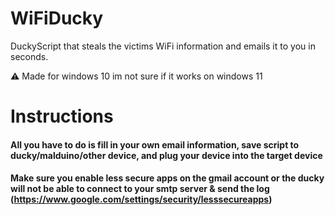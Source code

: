 # WiFiDucky
DuckyScript that steals the victims WiFi information and emails it to you in seconds. 

⚠️ Made for windows 10 im not sure if it works on windows 11  

# Instructions
#### All you have to do is fill in your own email information, save script to ducky/malduino/other device, and plug your device into the target device
#### Make sure you enable less secure apps on the gmail account or the ducky will not be able to connect to your smtp server & send the log (https://www.google.com/settings/security/lesssecureapps)
